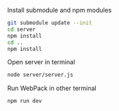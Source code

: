 
Install submodule and npm modules

```bash
git submodule update --init
cd server
npm install
cd ..
npm install
```
Open server in terminal

```bash
node server/server.js
```
Run WebPack in other terminal

```bash
npm run dev
```
